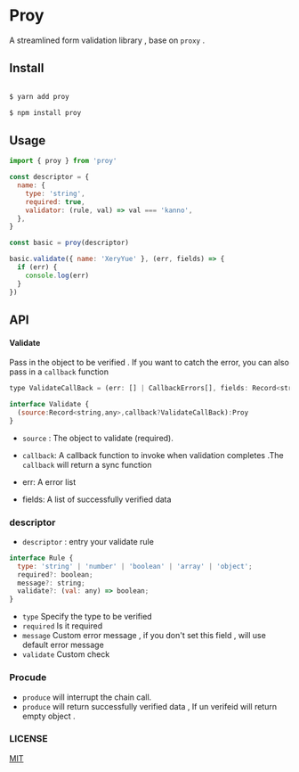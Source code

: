 # Proy

A streamlined form validation library , base on `proxy` .

## Install

```bash

$ yarn add proy

$ npm install proy

```

## Usage

```js
import { proy } from 'proy'

const descriptor = {
  name: {
    type: 'string',
    required: true,
    validator: (rule, val) => val === 'kanno',
  },
}

const basic = proy(descriptor)

basic.validate({ name: 'XeryYue' }, (err, fields) => {
  if (err) {
    console.log(err)
  }
})
```

## API

#### Validate

Pass in the object to be verified . If you want to catch the error, you can also pass in a `callback` function

```js
type ValidateCallBack = (err: [] | CallbackErrors[], fields: Record<string, any>) => void

interface Validate {
  (source:Record<string,any>,callback?ValidateCallBack):Proy
}
```

- `source` : The object to validate (required).

- `callback`: A callback function to invoke when validation completes .The `callback` will return a sync function

- err: A error list
- fields: A list of successfully verified data

### descriptor

- `descriptor` : entry your validate rule

```js
interface Rule {
  type: 'string' | 'number' | 'boolean' | 'array' | 'object';
  required?: boolean;
  message?: string;
  validate?: (val: any) => boolean;
}
```

- `type` Specify the type to be verified
- `required` Is it required
- `message` Custom error message , if you don't set this field , will use default error message
- `validate` Custom check

### Procude

- `produce` will interrupt the chain call.
- `produce` will return successfully verified data , If un verifeid will return empty object .

### LICENSE

[MIT](./LICENSE)

